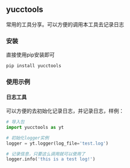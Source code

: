 ## yucctools

常用的工具分享。可以方便的调用本工具去记录日志


### 安装

直接使用pip安装即可

```python
pip install yucctools
```


### 使用示例

#### 日志工具

可以方便的去初始化记录日志，并记录日志，样例：

```python
# 导入包
import yucctools as yt

# 初始化logger实例
logger = yt.logger(log_file='test.log')

# 记录信息，只要这么调用就可以使用了
logger.info('this is a test log!')
```
